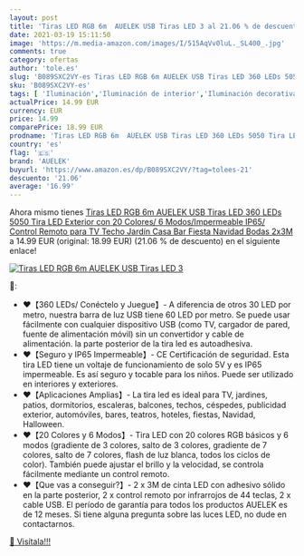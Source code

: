 ```yaml
---
layout: post
title: 'Tiras LED RGB 6m  AUELEK USB Tiras LED 3 al 21.06 % de descuento'
date: 2021-03-19 15:11:50
image: 'https://m.media-amazon.com/images/I/515AqVv0luL._SL400_.jpg'
comments: true
category: ofertas
author: 'tole.es'
slug: 'B089SXC2VY-es Tiras LED RGB 6m AUELEK USB Tiras LED 360 LEDs 5050 Tira...'
sku: 'B089SXC2VY-es'
tags: [ 'Iluminación','Iluminación de interior','Iluminación decorativa y para usos específicos de interior','Tiras LED de interior','auelek','navidad', ]
actualPrice: 14.99 EUR
currency: EUR
price: 14.99
comparePrice: 18.99 EUR
prodname: 'Tiras LED RGB 6m  AUELEK USB Tiras LED 360 LEDs 5050 Tira LED Exterior con 20 Colores/ 6 Modos/Impermeable IP65/ Control Remoto para TV  Techo  Jardín  Casa  Bar  Fiesta  Navidad  Bodas  2x3M '
country: 'es'
flag: '🇪🇸'
brand: 'AUELEK'
buyurl: 'https://www.amazon.es/dp/B089SXC2VY/?tag=tolees-21'
descuento: '21.06'
average: '16.99'
---
```


Ahora mismo tienes [Tiras LED RGB 6m  AUELEK USB Tiras LED 360 LEDs 5050 Tira LED Exterior con 20 Colores/ 6 Modos/Impermeable IP65/ Control Remoto para TV  Techo  Jardín  Casa  Bar  Fiesta  Navidad  Bodas  2x3M ](https://www.amazon.es/dp/B089SXC2VY/?tag=tolees-21) a 14.99 EUR (original: 18.99 EUR) (21.06 %  de descuento) en el siguiente enlace!

[![Tiras LED RGB 6m  AUELEK USB Tiras LED 3](https://m.media-amazon.com/images/I/515AqVv0luL._SL400_.jpg)](https://www.amazon.es/dp/B089SXC2VY/?tag=tolees-21)

🔎:

- ❤【360 LEDs/ Conéctelo y Juegue】- A diferencia de otros 30 LED por metro, nuestra barra de luz USB tiene 60 LED por metro. Se puede usar fácilmente con cualquier dispositivo USB (como TV, cargador de pared, fuente de alimentación móvil) sin un convertidor y cable de alimentación. la parte posterior de la tira led es autoadhesiva.
- ❤【Seguro y IP65 Impermeable】- CE Certificación de seguridad. Esta tira LED tiene un voltaje de funcionamiento de solo 5V y es IP65 impermeable. Es así seguro y tocable para los niños. Puede ser utilizado en interiores y exteriores.
- ❤【Aplicaciones Amplias】- La tira led es ideal para TV, jardines, patios, dormitorios, escaleras, balcones, techos, céspedes, publicidad exterior, automóviles, bares, teatros, hoteles, fiestas, Navidad, Halloween.
- ❤【20 Colores y 6 Modos】- Tira LED con 20 colores RGB básicos y 6 modos (gradiente de 3 colores, salto de 3 colores, gradiente de 7 colores, salto de 7 colores, flash de luz blanca, todos los ciclos de color). También puede ajustar el brillo y la velocidad, se controla fácilmente mediante un control remoto.
- ❤【Que vas a conseguir?】- 2 x 3M de cinta LED con adhesivo sólido en la parte posterior, 2 x control remoto por infrarrojos de 44 teclas, 2 x cable USB. El período de garantía para todos los productos AUELEK es de 12 meses. Si tiene alguna pregunta sobre las luces LED, no dude en contactarnos.

[🛒 Visítala!!!](https://www.amazon.es/dp/B089SXC2VY/?tag=tolees-21)
